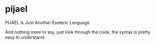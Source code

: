 # pijael
PIJAEL Is Just Another Esoteric Language

And nothing more to say, just look through the code,
the syntax is pretty easy to understand.